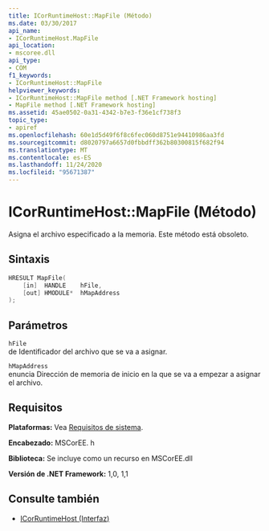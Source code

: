 ```yaml
---
title: ICorRuntimeHost::MapFile (Método)
ms.date: 03/30/2017
api_name:
- ICorRuntimeHost.MapFile
api_location:
- mscoree.dll
api_type:
- COM
f1_keywords:
- ICorRuntimeHost::MapFile
helpviewer_keywords:
- ICorRuntimeHost::MapFile method [.NET Framework hosting]
- MapFile method [.NET Framework hosting]
ms.assetid: 45ae0502-0a31-4342-b7e3-f36e1cf738f3
topic_type:
- apiref
ms.openlocfilehash: 60e1d5d49f6f8c6fec060d8751e94410986aa3fd
ms.sourcegitcommit: d8020797a6657d0fbbdff362b80300815f682f94
ms.translationtype: MT
ms.contentlocale: es-ES
ms.lasthandoff: 11/24/2020
ms.locfileid: "95671387"
---
```

# <a name="icorruntimehostmapfile-method"></a>ICorRuntimeHost::MapFile (Método)

Asigna el archivo especificado a la memoria. Este método está obsoleto.  
  
## <a name="syntax"></a>Sintaxis  
  
```cpp  
HRESULT MapFile(  
    [in]  HANDLE    hFile,  
    [out] HMODULE*  hMapAddress  
);  
```  
  
## <a name="parameters"></a>Parámetros  

 `hFile`  
 de Identificador del archivo que se va a asignar.  
  
 `hMapAddress`  
 enuncia Dirección de memoria de inicio en la que se va a empezar a asignar el archivo.  
  
## <a name="requirements"></a>Requisitos  

 **Plataformas:** Vea [Requisitos de sistema](../../get-started/system-requirements.md).  
  
 **Encabezado:** MSCorEE. h  
  
 **Biblioteca:** Se incluye como un recurso en MSCorEE.dll  
  
 **Versión de .NET Framework:** 1,0, 1,1  
  
## <a name="see-also"></a>Consulte también

- [ICorRuntimeHost (Interfaz)](icorruntimehost-interface.md)
